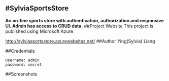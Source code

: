 #SylviaSportsStore
---
**An on-line sports store with authentication, authorization and responsive UI. Admin has access to CRUD data.**
##Project Website
This project is published using Microsoft Azure.

http://sylviasportsstore.azurewebsites.net/
##Author
Ying(Sylvia) Liang

##Credentials
```
Username: admin
password: secret
```
##Screenshots


